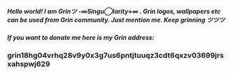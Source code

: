 ##### Hello world! I am Grinツ -∞Singu◯larity+∞ . Grin logos, wallpapers etc can be used from Grin community. Just mention me. Keep grinning ツツツ 
##### If you want to donate me here is my Grin address: 
### grin18hg04vrhq28v9y0x3g7us6pntjtuuqz3cdt6qxzv03699jrsxahspwj629
